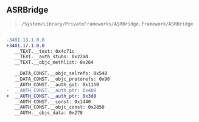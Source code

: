 ## ASRBridge

> `/System/Library/PrivateFrameworks/ASRBridge.framework/ASRBridge`

```diff

-3401.13.1.0.0
+3401.17.1.0.0
   __TEXT.__text: 0x4c71c
   __TEXT.__auth_stubs: 0x22a0
   __TEXT.__objc_methlist: 0x264

   __DATA_CONST.__objc_selrefs: 0x548
   __DATA_CONST.__objc_protorefs: 0x90
   __AUTH_CONST.__auth_got: 0x1150
-  __AUTH_CONST.__auth_ptr: 0x400
+  __AUTH_CONST.__auth_ptr: 0x3d8
   __AUTH_CONST.__const: 0x1440
   __AUTH_CONST.__objc_const: 0x2850
   __AUTH.__objc_data: 0x278

```
